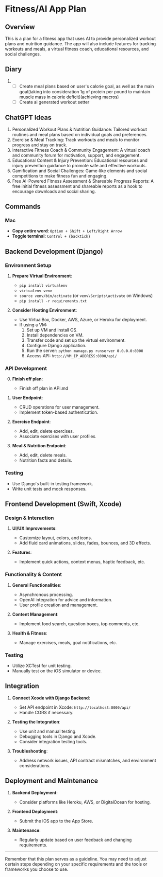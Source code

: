 # Fitness/AI App Plan

## Overview

This is a plan for a fitness app that uses AI to provide personalized workout plans and nutrition guidance. The app will also include features for tracking workouts and meals, a virtual fitness coach, educational resources, and social challenges.

## Diary

1. - [ ] Create meal plans based on user's calorie goal, as well as the main goal(taking into consideration 1g of protein per pound to maintain muscle mass in calorie deficit)(achieving macros)
   - [ ] Create ai generated workout setter

## ChatGPT Ideas

1. Personalized Workout Plans & Nutrition Guidance: Tailored workout routines and meal plans based on individual goals and preferences.
2. Exercise & Meal Tracking: Track workouts and meals to monitor progress and stay on track.
3. Interactive Fitness Coach & Community Engagement: A virtual coach and community forum for motivation, support, and engagement.
4. Educational Content & Injury Prevention: Educational resources and injury prevention guidance to promote safe and effective workouts.
5. Gamification and Social Challenges: Game-like elements and social competitions to make fitness fun and engaging.
6. Free AI-Powered Fitness Assessment & Shareable Progress Reports: A free initial fitness assessment and shareable reports as a hook to encourage downloads and social sharing.

## Commands

### Mac

- **Copy entire word**: `Option + Shift + Left/Right Arrow`
- **Toggle terminal**: `Control + {backtick}`

## Backend Development (Django)

### Environment Setup

1. **Prepare Virtual Environment**:

   - `pip install virtualenv`
   - `virtualenv venv`
   - `source venv/bin/activate` (or `venv\Scripts\activate` on Windows)
   - `pip install -r requirements.txt`
2. **Consider Hosting Environment**:

   - Use VirtualBox, Docker, AWS, Azure, or Heroku for deployment.
   - If using a VM:
     1. Set up VM and install OS.
     2. Install dependencies on VM.
     3. Transfer code and set up the virtual environment.
     4. Configure Django application.
     5. Run the server: `python manage.py runserver 0.0.0.0:8000`
     6. Access API: `http://VM_IP_ADDRESS:8000/api/`

### API Development

0. **Finish off plan**:

   - Finish off plan in API.md
1. **User Endpoint**:

   - CRUD operations for user management.
   - Implement token-based authentication.
2. **Exercise Endpoint**:

   - Add, edit, delete exercises.
   - Associate exercises with user profiles.
3. **Meal & Nutrition Endpoint**:

   - Add, edit, delete meals.
   - Nutrition facts and details.

### Testing

- Use Django's built-in testing framework.
- Write unit tests and mock responses.

## Frontend Development (Swift, Xcode)

### Design & Interaction

1. **UI/UX Improvements**:

   - Customize layout, colors, and icons.
   - Add fluid card animations, slides, fades, bounces, and 3D effects.
2. **Features**:

   - Implement quick actions, context menus, haptic feedback, etc.

### Functionality & Content

1. **General Functionalities**:

   - Asynchronous processing.
   - OpenAI integration for advice and information.
   - User profile creation and management.
2. **Content Management**:

   - Implement food search, question boxes, top comments, etc.
3. **Health & Fitness**:

   - Manage exercises, meals, goal notifications, etc.

### Testing

- Utilize XCTest for unit testing.
- Manually test on the iOS simulator or device.

## Integration

1. **Connect Xcode with Django Backend**:

   - Set API endpoint in Xcode: `http://localhost:8000/api/`
   - Handle CORS if necessary.
2. **Testing the Integration**:

   - Use unit and manual testing.
   - Debugging tools in Django and Xcode.
   - Consider integration testing tools.
3. **Troubleshooting**:

   - Address network issues, API contract mismatches, and environment considerations.

## Deployment and Maintenance

1. **Backend Deployment**:

   - Consider platforms like Heroku, AWS, or DigitalOcean for hosting.
2. **Frontend Deployment**:

   - Submit the iOS app to the App Store.
3. **Maintenance**:

   - Regularly update based on user feedback and changing requirements.

---

Remember that this plan serves as a guideline. You may need to adjust certain steps depending on your specific requirements and the tools or frameworks you choose to use.
